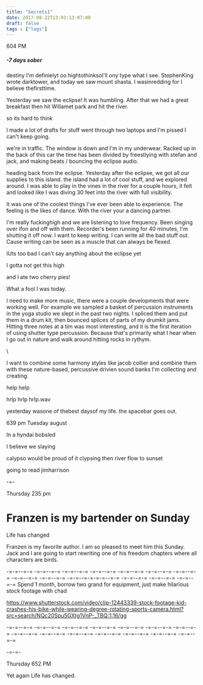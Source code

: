 ```yaml
---
title: "Secrets1"
date: 2017-08-22T13:03:13-07:00
draft: false
tags : ["logs"]
---
```



604 PM
##### -7 days sober
destiny
I'm definielyt oo hightothinksoI'll ony type what I see. StephenKing wrote darktower, and today we saw mount shasta.
I wasinredding for I believe thefirsttime.

Yesterday we saw the eclipse! It was humbling. After that we had a great breakfast then hit Willamet park and hit the river.

so its hard to think

I made a lot of drafts for stuff
went through two laptops and I'm pissed I can't keep going.

we're in traffic. The window is down and I'm in my underwear. Racked up in the back of this car the time has been divided by freestlying with stefan and jack, and making beats / bouncing the eclipse audio.


heading back from the eclipse.
Yesterday after the eclipse, we got all our supplies to this island. the island had a lot of cool stuff, and we explored around. I was able to play in the vines in the river for a couple hours, it felt and looked like I was diving 30 feet into the river with full visibility.

It was one of the coolest things I've ever been able to experience. The feeling is the likes of dance. With the river your a dancing partner.

I'm really fuckinghigh and we are listening to love frequency. Been singing over ifon and off with them. Recorder's been running for 40 minutes, I'm shutting it off now. I want to keep writing. I can write all the bad stuff out. Cause writing can be seen as a muscle that can always be flexed.

IUts too bad I can't say anything about the eclipse yet

I gotta not get this high

and I ate two cherry pies!

What a fool I was today.

I need to make more music, there were a couple developments that were working well. For example we sampled a basket of percussion instruments in the yoga studio we slept in the past two nights. I spliced them and put them in a drum kit, then bounced splices of parts of my drumkit jams. Hitting three notes at a tim was most interesting, and it is the first iteration of using shutter type percussion. Because that's primarily what I hear when I go out in nature and walk around hitting rocks in rythym.


\

I want to combine some harmony styles like jacob collier and combine them with these nature-based, percussive drivien sound banks I'm collecting and creating.


help help

hrlp hrlp
hrlp.wav

yesterday wasone of thebest daysof my life. the spacebar goes out.

 

639 pm Tuesday august

In a
hyndai bobsled

I believe
we slaying

calypso would be proud of it
clypsing then river flow to sunset

going to read jimharrison


-=-

Thursday 235 pm

# Franzen is my bartender on Sunday

Life has changed

Franzen is my favorite author. I am so pleased to meet him this Sunday. Jack and I are going to start rewriting one of his freedom chapters where all characters are birds.


-=-=--=-= -=-=--=-= -=-=--=-= -=-=--=-= -=-=--=-= -=-=--=-= -=-=--=-= -=-=--=-= -=-=--=-= -=-=--=-=-=-=--=-= -=-=--=-= -=-=--=-= -=-=--=-=
Spend 1 month, borrow two grand for equipment, just  make hilarious stock footage with chad  

https://www.shutterstock.com/video/clip-12443339-stock-footage-kid-crashes-his-bike-while-wearing-degree-rotating-sports-camera.html?src=search/NQc20Spu5GXtg1VnP-_TBQ:1:16/gg

-=-=--=-= -=-=--=-= -=-=--=-= -=-=--=-= -=-=--=-= -=-=--=-= -=-=--=-= -=-=--=-= -=-=--=-= -=-=--=-= -=-=--=-= -=-=--=-= -=-=--=-= -=-=--=-=


-=-=-



Thursday 652 PM

Yet again Life has changed.
